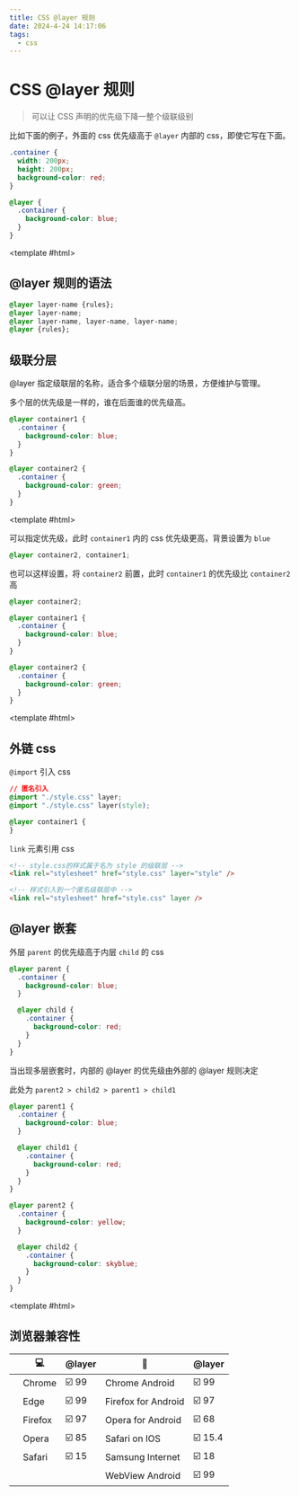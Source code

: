 ```yaml
---
title: CSS @layer 规则
date: 2024-4-24 14:17:06
tags:
  - css
---
```


# CSS @layer 规则

> 可以让 CSS 声明的优先级下降一整个级联级别

比如下面的例子，外面的 css 优先级高于 `@layer` 内部的 css，即使它写在下面。

<playground>

```css
.container {
  width: 200px;
  height: 200px;
  background-color: red;
}

@layer {
  .container {
    background-color: blue;
  }
}
```

<template #html>

  <div class="container bg-red w-50px h-50px"></div>
</template>
</playground>

## @layer 规则的语法

```css
@layer layer-name {rules};
@layer layer-name;
@layer layer-name, layer-name, layer-name;
@layer {rules};
```

## 级联分层

@layer 指定级联层的名称，适合多个级联分层的场景，方便维护与管理。

多个层的优先级是一样的，谁在后面谁的优先级高。

<playground>

```css
@layer container1 {
  .container {
    background-color: blue;
  }
}

@layer container2 {
  .container {
    background-color: green;
  }
}
```

<template #html>

  <div class="container bg-green w-50px h-50px"></div>
</template>
</playground>

可以指定优先级，此时 `container1` 内的 css 优先级更高，背景设置为 `blue`

```css
@layer container2, container1;
```

也可以这样设置，将 `container2` 前置，此时 `container1` 的优先级比 `container2` 高

<playground>

```css
@layer container2;

@layer container1 {
  .container {
    background-color: blue;
  }
}

@layer container2 {
  .container {
    background-color: green;
  }
}
```

<template #html>

  <div class="container bg-blue w-50px h-50px"></div>
</template>
</playground>

## 外链 css

`@import` 引入 css

```css
// 匿名引入
@import "./style.css" layer;
@import "./style.css" layer(style);

@layer container1 {
}
```

`link` 元素引用 css

```html
<!-- style.css的样式属于名为 style 的级联层 -->
<link rel="stylesheet" href="style.css" layer="style" />

<!-- 样式引入到一个匿名级联层中 -->
<link rel="stylesheet" href="style.css" layer />
```

## @layer 嵌套

外层 `parent` 的优先级高于内层 `child` 的 css

```css
@layer parent {
  .container {
    background-color: blue;
  }

  @layer child {
    .container {
      background-color: red;
    }
  }
}
```

当出现多层嵌套时，内部的 @layer 的优先级由外部的 @layer 规则决定

此处为 `parent2 > child2 > parent1 > child1`

<playground>

```css
@layer parent1 {
  .container {
    background-color: blue;
  }

  @layer child1 {
    .container {
      background-color: red;
    }
  }
}

@layer parent2 {
  .container {
    background-color: yellow;
  }

  @layer child2 {
    .container {
      background-color: skyblue;
    }
  }
}
```

<template #html>

  <div class="container bg-yellow w-50px h-50px"></div>
</template>
</playground>

## 浏览器兼容性

|     | 💻      | @layer | 📱                  | @layer  |
| --- | ------- | ------ | ------------------- | ------- |
|     | Chrome  | ☑️ 99  | Chrome Android      | ☑️ 99   |
|     | Edge    | ☑️ 99  | Firefox for Android | ☑️ 97   |
|     | Firefox | ☑️ 97  | Opera for Android   | ☑️ 68   |
|     | Opera   | ☑️ 85  | Safari on IOS       | ☑️ 15.4 |
|     | Safari  | ☑️ 15  | Samsung Internet    | ☑️ 18   |
|     |         |        | WebView Android     | ☑️ 99   |
